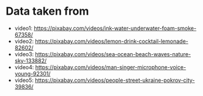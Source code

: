 # Data taken from
* video1: https://pixabay.com/videos/ink-water-underwater-foam-smoke-67358/
* video2: https://pixabay.com/videos/lemon-drink-cocktail-lemonade-82602/
* video3: https://pixabay.com/videos/sea-ocean-beach-waves-nature-sky-133882/
* video4: https://pixabay.com/videos/man-singer-microphone-voice-young-92301/
* video5: https://pixabay.com/videos/people-street-ukraine-pokrov-city-39836/
